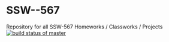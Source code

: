 # SSW--567
Repository for all  SSW-567 Homeworks / Classworks / Projects
[![build status of master](https://travis-ci.org/kylemcshea/SSW-567.svg?branch=master)](https://travis-ci.org/kylemcshea/SSW--567/hw01/triangle.py)
